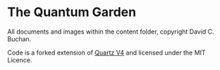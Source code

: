 # The Quantum Garden

All documents and images within the content folder, copyright David C. Buchan.

Code is a forked extension of [Quartz V4](https://quartz.jzhao.xyz) and licensed under the MIT Licence.
